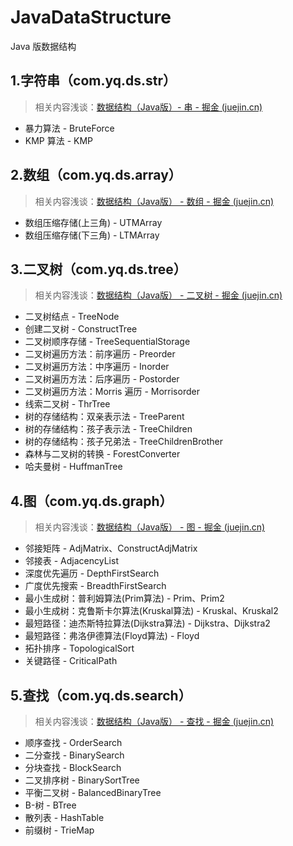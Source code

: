 # JavaDataStructure
Java 版数据结构

## 1.字符串（com.yq.ds.str）

> 相关内容浅谈：[数据结构（Java版）- 串 - 掘金 (juejin.cn)](https://juejin.cn/post/7237036467893338168)

* 暴力算法   -   BruteForce
* KMP 算法   -   KMP



## 2.数组（com.yq.ds.array）

> 相关内容浅谈：[数据结构（Java版） - 数组 - 掘金 (juejin.cn)](https://juejin.cn/post/7237029359135457317)

* 数组压缩存储(上三角)    -   UTMArray
* 数组压缩存储(下三角)    -   LTMArray



## 3.二叉树（com.yq.ds.tree）

> 相关内容浅谈：[数据结构（Java版） - 二叉树 - 掘金 (juejin.cn)](https://juejin.cn/post/7237046997735096378)

* 二叉树结点    -   TreeNode
* 创建二叉树    -   ConstructTree
* 二叉树顺序存储    -   TreeSequentialStorage
* 二叉树遍历方法：前序遍历    -   Preorder
* 二叉树遍历方法：中序遍历    -   Inorder
* 二叉树遍历方法：后序遍历    -   Postorder
* 二叉树遍历方法：Morris 遍历    -   Morrisorder
* 线索二叉树    -   ThrTree
* 树的存储结构：双亲表示法    -   TreeParent
* 树的存储结构：孩子表示法    -   TreeChildren
* 树的存储结构：孩子兄弟法    -   TreeChildrenBrother
* 森林与二叉树的转换    -   ForestConverter
* 哈夫曼树    -   HuffmanTree



## 4.图（com.yq.ds.graph）

> 相关内容浅谈：[数据结构（Java版） - 图 - 掘金 (juejin.cn)](https://juejin.cn/post/7237540467428393015#heading-11)

* 邻接矩阵    -    AdjMatrix、ConstructAdjMatrix
* 邻接表    -    AdjacencyList
* 深度优先遍历    -    DepthFirstSearch
* 广度优先搜索    -    BreadthFirstSearch
* 最小生成树：普利姆算法(Prim算法)    -    Prim、Prim2
* 最小生成树：克鲁斯卡尔算法(Kruskal算法)    -    Kruskal、Kruskal2
* 最短路径：迪杰斯特拉算法(Dijkstra算法)    -    Dijkstra、Dijkstra2
* 最短路径：弗洛伊德算法(Floyd算法)    -    Floyd
* 拓扑排序    -    TopologicalSort
* 关键路径    -    CriticalPath



## 5.查找（com.yq.ds.search）

> 相关内容浅谈：[数据结构（Java版） - 查找 - 掘金 (juejin.cn)](https://juejin.cn/post/7237694780373106748)

* 顺序查找    -    OrderSearch
* 二分查找    -    BinarySearch
* 分块查找    -    BlockSearch
* 二叉排序树    -    BinarySortTree
* 平衡二叉树    -    BalancedBinaryTree
* B-树    -    BTree
* 散列表   -    HashTable
* 前缀树   -    TrieMap
